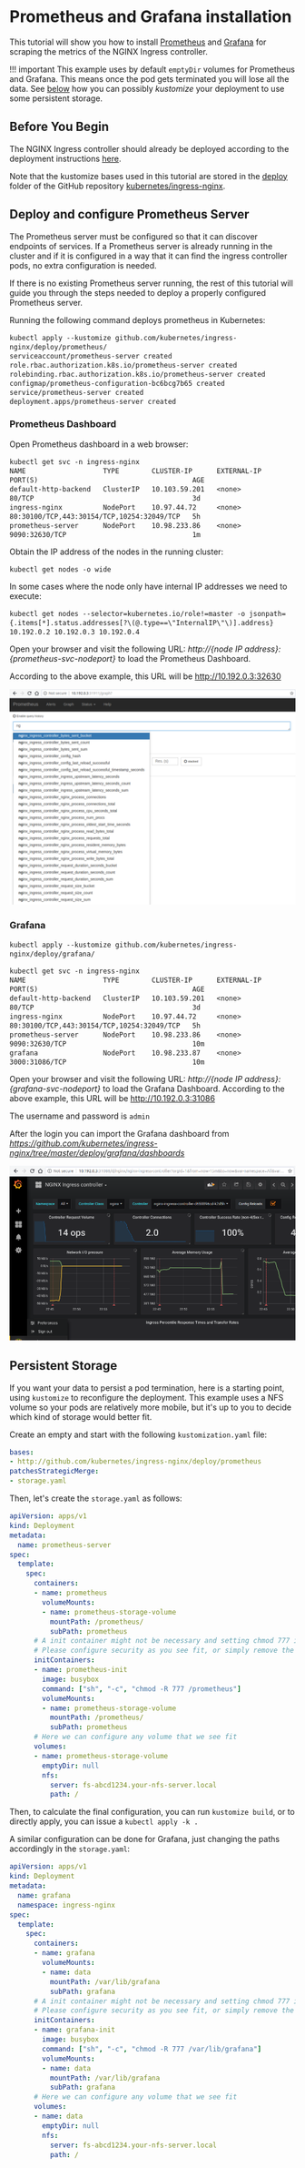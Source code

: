 # Prometheus and Grafana installation

This tutorial will show you how to install [Prometheus](https://prometheus.io/) and [Grafana](https://grafana.com/) for scraping the metrics of the NGINX Ingress controller.

!!! important
    This example uses by default `emptyDir` volumes for Prometheus and Grafana. This means once the pod gets terminated you will lose all the data. See [below](#persistent-storage) how you can possibly _kustomize_ your deployment to use some persistent storage.

## Before You Begin

The NGINX Ingress controller should already be deployed according to the deployment instructions [here](../deploy/index.md).

Note that the kustomize bases used in this tutorial are stored in the [deploy](https://github.com/kubernetes/ingress-nginx/tree/master/deploy) folder of the GitHub repository [kubernetes/ingress-nginx](https://github.com/kubernetes/ingress-nginx).

## Deploy and configure Prometheus Server

The Prometheus server must be configured so that it can discover endpoints of services. If a Prometheus server is already running in the cluster and if it is configured in a way that it can find the ingress controller pods, no extra configuration is needed.

If there is no existing Prometheus server running, the rest of this tutorial will guide you through the steps needed to deploy a properly configured Prometheus server.

Running the following command deploys prometheus in Kubernetes:

```console
kubectl apply --kustomize github.com/kubernetes/ingress-nginx/deploy/prometheus/
serviceaccount/prometheus-server created
role.rbac.authorization.k8s.io/prometheus-server created
rolebinding.rbac.authorization.k8s.io/prometheus-server created
configmap/prometheus-configuration-bc6bcg7b65 created
service/prometheus-server created
deployment.apps/prometheus-server created
```

### Prometheus Dashboard

Open Prometheus dashboard in a web browser:

```console
kubectl get svc -n ingress-nginx
NAME                   TYPE        CLUSTER-IP      EXTERNAL-IP   PORT(S)                                      AGE
default-http-backend   ClusterIP   10.103.59.201   <none>        80/TCP                                       3d
ingress-nginx          NodePort    10.97.44.72     <none>        80:30100/TCP,443:30154/TCP,10254:32049/TCP   5h
prometheus-server      NodePort    10.98.233.86    <none>        9090:32630/TCP                               1m
```

Obtain the IP address of the nodes in the running cluster:

```console
kubectl get nodes -o wide
```

In some cases where the node only have internal IP addresses we need to execute:

```console
kubectl get nodes --selector=kubernetes.io/role!=master -o jsonpath={.items[*].status.addresses[?\(@.type==\"InternalIP\"\)].address}
10.192.0.2 10.192.0.3 10.192.0.4
```

Open your browser and visit the following URL: _http://{node IP address}:{prometheus-svc-nodeport}_ to load the Prometheus Dashboard.

According to the above example, this URL will be http://10.192.0.3:32630

![Dashboard](../images/prometheus-dashboard.png)

### Grafana

```console
kubectl apply --kustomize github.com/kubernetes/ingress-nginx/deploy/grafana/
```

```console
kubectl get svc -n ingress-nginx
NAME                   TYPE        CLUSTER-IP      EXTERNAL-IP   PORT(S)                                      AGE
default-http-backend   ClusterIP   10.103.59.201   <none>        80/TCP                                       3d
ingress-nginx          NodePort    10.97.44.72     <none>        80:30100/TCP,443:30154/TCP,10254:32049/TCP   5h
prometheus-server      NodePort    10.98.233.86    <none>        9090:32630/TCP                               10m
grafana                NodePort    10.98.233.87    <none>        3000:31086/TCP                               10m
```

Open your browser and visit the following URL: _http://{node IP address}:{grafana-svc-nodeport}_ to load the Grafana Dashboard.
According to the above example, this URL will be http://10.192.0.3:31086

The username and password is `admin`

After the login you can import the Grafana dashboard from _https://github.com/kubernetes/ingress-nginx/tree/master/deploy/grafana/dashboards_

![Dashboard](../images/grafana.png)

## Persistent Storage

If you want your data to persist a pod termination, here is a starting point, using `kustomize` to reconfigure the deployment. This example uses a NFS volume so your pods are relatively more mobile, but it's up to you to decide which kind of storage would better fit.

Create an empty and start with the following `kustomization.yaml` file:

```yaml
bases:
- http://github.com/kubernetes/ingress-nginx/deploy/prometheus
patchesStrategicMerge:
- storage.yaml
```

Then, let's create the `storage.yaml` as follows:

```yaml
apiVersion: apps/v1
kind: Deployment
metadata:
  name: prometheus-server
spec:
  template:
    spec:
      containers:
      - name: prometheus
        volumeMounts:
        - name: prometheus-storage-volume
          mountPath: /prometheus/
          subPath: prometheus
      # A init container might not be necessary and setting chmod 777 is certainly unsafe!
      # Please configure security as you see fit, or simply remove the initContainer
      initContainers: 
      - name: prometheus-init
        image: busybox
        command: ["sh", "-c", "chmod -R 777 /prometheus"]
        volumeMounts:
        - name: prometheus-storage-volume
          mountPath: /prometheus/
          subPath: prometheus
      # Here we can configure any volume that we see fit
      volumes:
      - name: prometheus-storage-volume
        emptyDir: null
        nfs:
          server: fs-abcd1234.your-nfs-server.local
          path: /
```

Then, to calculate the final configuration, you can run `kustomize build`, or to directly apply, you can issue a `kubectl apply -k .`

A similar configuration can be done for Grafana, just changing the paths accordingly in the `storage.yaml`:
```yaml
apiVersion: apps/v1
kind: Deployment
metadata:
  name: grafana
  namespace: ingress-nginx
spec:
  template:
    spec:
      containers:
      - name: grafana
        volumeMounts:
        - name: data
          mountPath: /var/lib/grafana
          subPath: grafana
      # A init container might not be necessary and setting chmod 777 is certainly unsafe!
      # Please configure security as you see fit, or simply remove the initContainer
      initContainers:
      - name: grafana-init
        image: busybox
        command: ["sh", "-c", "chmod -R 777 /var/lib/grafana"]
        volumeMounts:
        - name: data
          mountPath: /var/lib/grafana
          subPath: grafana
      # Here we can configure any volume that we see fit
      volumes:
      - name: data
        emptyDir: null
        nfs:
          server: fs-abcd1234.your-nfs-server.local
          path: /
```
